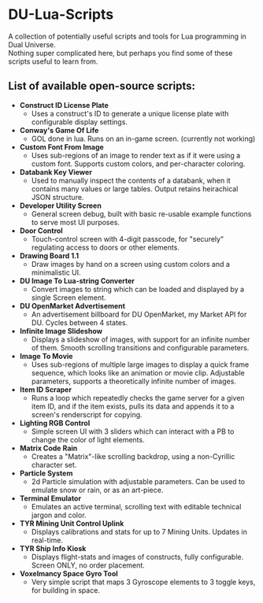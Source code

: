 # DU-Lua-Scripts
A collection of potentially useful scripts and tools for Lua programming in Dual Universe.<br>
Nothing super complicated here, but perhaps you find some of these scripts useful to learn from.<br>

## List of available open-source scripts:

<ul>
<li><b>Construct ID License Plate</b><ul><li>Uses a construct's ID to generate a unique license plate with configurable display settings.</li></ul></li>
<li><b>Conway's Game Of Life</b><ul><li>GOL done in lua. Runs on an in-game screen. (currently not working)</li></ul></li>
<li><b>Custom Font From Image</b><ul><li>Uses sub-regions of an image to render text as if it were using a custom font. Supports custom colors, and per-character coloring.</li></ul></li>
<li><b>Databank Key Viewer</b><ul><li>Used to manually inspect the contents of a databank, when it contains many values or large tables. Output retains heirachical JSON structure.</li></ul></li>
<li><b>Developer Utility Screen</b><ul><li>General screen debug, built with basic re-usable example functions to serve most UI purposes.</li></ul></li>
<li><b>Door Control</b><ul><li>Touch-control screen with 4-digit passcode, for "securely" regulating access to doors or other elements.</li></ul></li>
<li><b>Drawing Board 1.1</b><ul><li>Draw images by hand on a screen using custom colors and a minimalistic UI.</li></ul></li>
<li><b>DU Image To Lua-string Converter</b><ul><li>Convert images to string which can be loaded and displayed by a single Screen element.</li></ul></li>
<li><b>DU OpenMarket Advertisement</b><ul><li>An advertisement billboard for DU OpenMarket, my Market API for DU. Cycles between 4 states.</li></ul></li>
<li><b>Infinite Image Slideshow</b><ul><li>Displays a slideshow of images, with support for an infinite number of them. Smooth scrolling transitions and configurable parameters.</li></ul></li>
<li><b>Image To Movie</b><ul><li>Uses sub-regions of multiple large images to display a quick frame sequence, which looks like an animation or movie clip. Adjustable parameters, supports a theoretically infinite number of images.</li></ul></li>
<li><b>Item ID Scraper</b><ul><li>Runs a loop which repeatedly checks the game server for a given item ID, and if the item exists, pulls its data and appends it to a screen's renderscript for copying.</li></ul></li>
<li><b>Lighting RGB Control</b><ul><li>Simple screen UI with 3 sliders which can interact with a PB to change the color of light elements.</li></ul></li>
<li><b>Matrix Code Rain</b><ul><li>Creates a "Matrix"-like scrolling backdrop, using a non-Cyrillic character set.</li></ul></li>
<li><b>Particle System</b><ul><li>2d Particle simulation with adjustable parameters. Can be used to emulate snow or rain, or as an art-piece.</li></ul></li>
<li><b>Terminal Emulator</b><ul><li>Emulates an active terminal, scrolling text with editable technical jargon and color.</li></ul></li>
<li><b>TYR Mining Unit Control Uplink</b><ul><li>Displays calibrations and stats for up to 7 Mining Units. Updates in real-time.</li></ul></li>
<li><b>TYR Ship Info Kiosk</b><ul><li>Displays flight-stats and images of constructs, fully configurable. Screen ONLY, no order placement.</li></ul></li>
<li><b>Voxelmancy Space Gyro Tool</b><ul><li>Very simple script that maps 3 Gyroscope elements to 3 toggle keys, for building in space.</li></ul></li>
</ul>